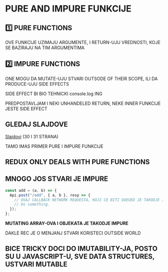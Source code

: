 # PURE AND IMPURE FUNKCIJE

## :one: PURE FUNCTIONS

OVE FUNKCIJE UZIMAJU ARGUMENTE, I RETURN-UJU VREDNOSTI, KOJE SE BAZIRAJU NA TIM ARGUMENTIMA

## :two: IMPURE FUNCTIONS

ONE MOGU DA MUTATE-UJU STVARI OUTSODE OF THEIR SCOPE, ILI DA PRODUCE-UJU SIDE EFFECTS

SIDE EFFECT BI BIO TEHNICKI console.log ING

PREDPOSTAVLJAM I NEKI UNHANDELED RETURN, NEKE INNER FUNKCIJE JESTE SIDE EFFECT

## GLEDAJ SLAJDOVE

[Slajdovi](https://static.frontendmasters.com/resources/2019-05-28-react-state/redux-mobx.pdf) (30 I 31 STRANA)

TAMO IMAS PRIMER PURE I IMPURE FUNKCIJE

## REDUX ONLY DEALS WITH PURE FUNCTIONS

## MNOGO JOS STVARI JE IMPURE

```typescript
const add = (a, b) => {
  Api.post("/add", { a, b }, resp => {
    // OVAJ CALLBACK NETWORK REQUESTA, KOJI CE BITI QUEUED JE TAKODJE IMPURE
    // Do something.
  });
};
```

**MUTATING ARRAY-OVA I OBJEKATA JE TAKODJE IMPURE**

DAKLE REC JE O MENJANJ STVARI KORISTECI OUTSIDE WORLD

## BICE TRICKY DOCI DO IMUTABILITY-JA, POSTO SU U JAVASCRIPT-U, SVE DATA STRUCTURES, USTVARI MUTABLE
